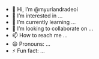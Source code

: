 - 👋 Hi, I’m @myuriandradeoi
- 👀 I’m interested in ...
- 🌱 I’m currently learning ...
- 💞️ I’m looking to collaborate on ...
- 📫 How to reach me ...
- 😄 Pronouns: ...
- ⚡ Fun fact: ...

<!---
myuriandradeoi/myuriandradeoi is a ✨ special ✨ repository because its `README.md` (this file) appears on your GitHub profile.
You can click the Preview link to take a look at your changes.
--->
